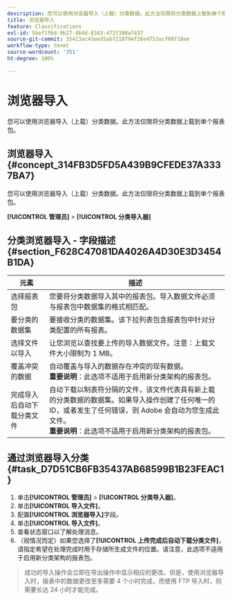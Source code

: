 ```yaml
---
description: 您可以使用浏览器导入（上载）分类数据。此方法仅限将分类数据上载到单个报表包。
title: 浏览器导入
feature: Classifications
exl-id: 5bef1f6d-9b27-464d-8343-472f300a7437
source-git-commit: 35413ac43eed5ab7218794f26e4753acf08f18ee
workflow-type: tm+mt
source-wordcount: '351'
ht-degree: 100%

---
```


# 浏览器导入

您可以使用浏览器导入（上载）分类数据。此方法仅限将分类数据上载到单个报表包。

## 浏览器导入 {#concept_314FB3D5FD5A439B9CFEDE37A3337BA7}

您可以使用浏览器导入（上载）分类数据。此方法仅限将分类数据上载到单个报表包。

**[!UICONTROL 管理员]** > **[!UICONTROL 分类导入器]**

## 分类浏览器导入 - 字段描述 {#section_F628C47081DA4026A4D30E3D3454B1DA}

| 元素 | 描述 |
| --- | --- |
| 选择报表包 | 您要将分类数据导入其中的报表包。导入数据文件必须与报表包中数据集的格式相匹配。 |
| 要分类的数据集 | 要接收分类的数据集。该下拉列表包含报表包中针对分类配置的所有报表。 |
| 选择文件以导入 | 让您浏览以查找要上传的导入数据文件。注意：上载文件大小限制为 1 MB。 |
| 覆盖冲突的数据 | 自动覆盖与导入的数据存在冲突的现有数据。<br>**重要说明**：此选项不适用于启用新分类架构的报表包。 |
| 完成导入后自动下载分类文件 | 自动下载以制表符分隔的文件，该文件代表具有新上载的分类数据的数据集。如果导入操作创建了任何唯一的 ID，或者发生了任何错误，则 Adobe 会自动为您生成此文件。<br>**重要说明**：此选项不适用于启用新分类架构的报表包。 |


## 通过浏览器导入分类 {#task_D7D51CB6FB35437AB68599B1B23FEAC1}

1. 单击&#x200B;**[!UICONTROL 管理员]** > **[!UICONTROL 分类导入器]**。
1. 单击&#x200B;**[!UICONTROL 导入文件]**。
1. 配置&#x200B;**[!UICONTROL 浏览器导入]**&#x200B;字段。
1. 单击&#x200B;**[!UICONTROL 导入文件]**。
1. 查看状态窗口以了解处理消息。
1. （视情况而定）如果您选择了&#x200B;**[!UICONTROL 上传完成后自动下载分类文件]**，请指定希望在处理完成时用于存储所生成文件的位置。请注意，此选项不适用于启用新分类架构的报表包。

>成功的导入操作会立即在导出操作中显示相应的更改。但是，使用浏览器导入时，报表中的数据更改至多需要 4 个小时完成，而使用 FTP 导入时，则需要长达 24 小时才能完成。
